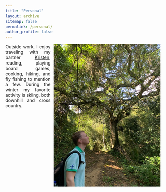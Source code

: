 ```yaml
---
title: "Personal"
layout: archive
sitemap: false
permalink: /personal/
author_profile: false
---
```



<img src="/assets/images/Hiking.jpg" width="340px" alt="Eirik Valseth" align="right" style="display:block;margin-bottom:10px;margin-left:auto;margin-right:auto;padding-left: 10px;padding-right: 10px;" z-index="1" />



<p style="text-align: justify; padding-right: 10px;">
Outside work, I enjoy traveling with my partner <a href="https://www.mn.uio.no/math/english/?vrtx=person-view&uid=krisvals">Kristen</a>, reading, playing board games, cooking, hiking, and fly fishing to mention a few. During the winter my favorite activity is skiing, both downhill and cross country.
</p>

